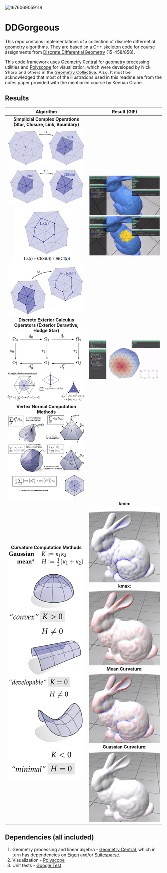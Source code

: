 ![1676069059118](image/README/1676069059118.png)

# DDGorgeous

This repo contains implementations of a collection of discrete differnetial geometry algorithms. They are based on a [C++ skeleton code](https://github.com/GeometryCollective/ddg-exercises) for course assignments from [Discrete Differential Geometry](https://brickisland.net/DDGSpring2020/) (15-458/858).

This code framework uses [Geometry Central](https://github.com/nmwsharp/geometry-central) for geometry processing utilities and [Polyscope](https://github.com/nmwsharp/polyscope) for visualization, which were developed by Nick Sharp and others in the [Geometry Collective](http://geometry.cs.cmu.edu/). Also, It must be acknowledged that most of the illustrations used in this readme are from the notes paper provided with the mentioned course by Keenan Crane.

## Results

|                                                                                                                    Algorithm                                                                                                                    |                                                                                                                                                   Result (GIF)                                                                                                                                                   |
| :---------------------------------------------------------------------------------------------------------------------------------------------------------------------------------------------------------------------------------------------: | :--------------------------------------------------------------------------------------------------------------------------------------------------------------------------------------------------------------------------------------------------------------------------------------------------------------: |
| **Simplicial Complex Operations (Star, Closure, Link, Boundary)**<br />![img](image/README/1650891275357.png)<br />![img](image/README/1650891304489.png)<br />![img](image/README/1650891320023.png)<br />![img](image/README/1650891245290.png) |                                                                                                                  ![img](image/README/1650890503193.png)<br />![img](image/README/1650890508006.png)                                                                                                                  |
|                                       **Discrete Exterior Calculus Operators (Exterior Deravtive, Hodge Star)**<br />![img](image/README/1650891936774.png)<br />![img](image/README/1650891955530.png)                                       |                                                                                                                                       ![img](image/README/1650902675076.png)                                                                                                                                       |
|                                                                         **Vertex Normal Computation Methods<br />![1676067070587](image/README/1676067070587.png)**                                                                         |                                                                                                                                                                                                                                                                                                                  |
|                                                                           **Curvature Computation Methods<br />![1676069076977](image/README/1676069076977.png)**                                                                           | **kmin:**<br />![1676069439981](image/README/1676069439981.png)<br />**kmax:<br />![1676069545950](image/README/1676069545950.png)**<br />**Mean Curvature:<br />![1676069535323](image/README/1676069535323.png)**<br />**Guassian Curvature:**![1676069520607](image/README/1676069520607.png) |

## Dependencies (all included)

1. Geometry processing and linear algebra - [Geometry Central](https://github.com/nmwsharp/geometry-central), which in turn has dependencies on [Eigen](https://eigen.tuxfamily.org) and/or [Suitesparse](https://people.engr.tamu.edu/davis/suitesparse.html).
2. Visualization - [Polyscope](https://github.com/nmwsharp/polyscope)
3. Unit tests - [Google Test](https://github.com/google/googletest)
